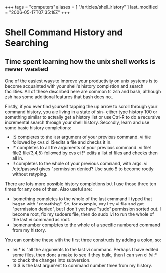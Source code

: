 +++
tags = "computers"
aliases = [ "/articles/shell_history" ]
last_modified = "2006-05-17T07:35:18Z"
+++
# Shell Command History and Searching

## Time spent learning how the unix shell works is never wasted

One of the easiest ways to improve your productivity on unix systems is
to become acquainted with your shell's history completion and search
facilities. All of these described here are common to zsh and bash,
although zsh has some additional features that bash does not.

Firstly, if you ever find yourself tapping the up arrow to scroll
through your command history, you are living in a state of sin- either
type history 100 or something similar to actually get a history list or
use Ctrl-R to do a recursive incremental search through your shell
history. Secondly, learn and use some basic history completions:
* !$ completes to the last argument of your previous command. vi file
followed by cvs ci !$ edits a file and checks it in.
* !* completes to all the arguments of your previous command. vi
file1 file2 file{3,4,5} followed by cvs ci !* edits a list of files
and checks then all in.
* !! completes to the whole of your previous command, with args. vi
/etc/passwd gives "permission denied? Use sudo !! to become rootly
without retyping.

There are lots more possible history completions but I use those three
ten times for any one of them. Also useful are:
* !something completes to the whole of the last command I typed that
began with "something". So, for example, say I try vi file and get
"permission denied", but I don't yet have "sudo" permission sorted
out. I become root, fix my sudoers file, then do sudo !vi to run
the whole of the last vi command as root.
* !somenumber completes to the whole of a specific numbered command
from my history.

You can combine these with the first three constructs by adding a
colon, so:
* !vi:* is "all the arguments to the last vi command. Perhaps I have
edited some files, then done a make to see if they build, then I
can svn ci !vi:* to check the changes into subversion.
* !3:$ is the last argument to command number three from my history.

[1]: http://www.uncarved.com/articles/shell_history
[2]: http://www.uncarved.com/
[3]: http://www.uncarved.com/articles/contact
[4]: http://www.uncarved.com/login/
[5]: http://www.uncarved.com/tags/computers
[6]: mailto:sean@uncarved.com
[7]: http://creativecommons.org/licenses/by-sa/4.0/

